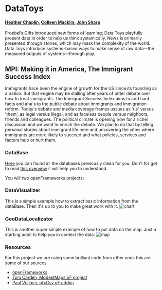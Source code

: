 # DataToys
#### [Heather Chaplin](https://twitter.com/heatherchaplin), [Colleen Macklin](https://twitter.com/colleenmacklin), [John Sharp](https://twitter.com/jofsharp)

Froebel’s Gifts introduced new forms of learning; Data Toys playfully present data in order to help us think systemically. News is primarily presented through stories, which may mask the complexity of the world. Data Toys introduce systems-based ways to make sense of raw data—the measured outputs of systems—through play.


## MPI: Making it in America, The Immigrant Success Index
Immigrants hace been the engine of growth for the US since its founding as a nation. But that engine may be stalling after years of bitter debate over how to treat immigrants.
The Immigrant Success Index aims to add hard facts and aha's to the public debate about immigrants and immigration reform. Today's debate and media coverage frames ussues as 'us' versus 'them', as legal versus illegal, and as faceless people versus neighbors, friends and colleagues. The political climate is opening now for a richer discussion and we want to enrich the debate. We plan to do that by telling personal stories about immigrant life here and uncovering the cities where immigrants are more likely to succeed and what policies, services and factors help or hurt them.

### DataBase
 [Here](https://github.com/patriciogonzalezvivo/DataToys/tree/master/MPI_DataBase) you can found all the databases previously clean for you.
 Don't for get to read [this overview](https://github.com/patriciogonzalezvivo/DataToys/blob/master/MPI_DataBase/data_overview.pdf?raw=true) it will help you to understand.
 
 You will two openFrameworks projects:
 
### DataVisualizer
This is a simple example how to extract basic information from the dataBase. Then it's up to you to make great work with it.
![chart](https://raw.github.com/patriciogonzalezvivo/DataToys/master/images/chart.png)

### GeoDataLocalizator
This is another super simple example of how to put data on the map. Just a starting point to help you in context the data.
![map](https://raw.github.com/patriciogonzalezvivo/DataToys/master/images/map.png)

### Resources
For this project we are using some brilliant code from other ones this are some of our sources 

* [openFrameworks](http://www.openframeworks.cc/)
* [Tom Carden, ModestMaps oF project](https://github.com/RandomEtc/modestmaps-of)
* [Paul Vollmer, ofxCsv oF addon](https://github.com/WrongEntertainment/ofxCsv)

